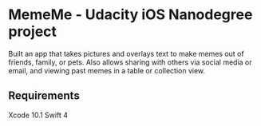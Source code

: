 # MemeMe - Udacity iOS Nanodegree project

Built an app that takes pictures and overlays text to make memes out of friends, family, or pets. Also allows sharing with others via social media or email, and viewing past memes in a table or collection view.

## Requirements
Xcode 10.1
Swift 4